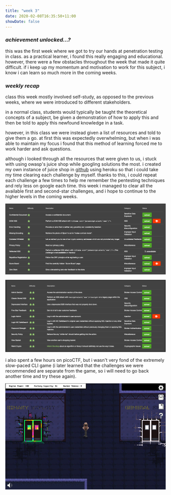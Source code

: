 ```yaml
---
title: "week 3"
date: 2020-02-08T16:35:50+11:00
showDate: false
---
```


### *achievement unlocked...?*

this was the first week where we got to try our hands at penetration testing in class. as a practical learner, i found this really engaging and educational. however, there were a few obstacles throughout the week that made it quite difficult. if i keep up my momentum and motivation to work for this subject, i know i can learn so much more in the coming weeks.

### *weekly recap*

class this week mostly involved self-study, as opposed to the previous weeks, where we were introduced to different stakeholders. 

in a normal class, students would typically be taught the theoretical concepts of a subject, be given a demonstration of how to apply this and then be told to apply this newfound knowledge in a task. 

however, in this class we were instead given a list of resources and told to give them a go. at first this was expectedly overwhelming, but when i was able to maintain my focus i found that this method of learning forced me to work harder and ask questions. 

although i looked through all the resources that were given to us, i stuck with using owasp's juice shop while googling solutions the most. i created my own instance of juice shop in [github](https://github.com/yukariinc/juice-shop) using heroku so that i could take my time clearing each challenge by myself. thanks to this, i could repeat each challenge a few times to help me remember the pentesting techniques and rely less on google each time. this week i managed to clear all the available first and second-star challenges, and i hope to continue to the higher levels in the coming weeks.

![juice shop](https://github.com/yukariinc/yukariinc.github.io/blob/master/images/1star.png?raw=true)

![juice shop 2](https://github.com/yukariinc/yukariinc.github.io/blob/master/images/2star.png?raw=true)

i also spent a few hours on picoCTF, but i wasn't very fond of the extremely slow-paced CLI game (i later learned that the challenges we were recommended are separate from the game, so i will need to go back another time and try these again).

![i wasted time on video games :( ](https://github.com/yukariinc/yukariinc.github.io/blob/master/images/picoctf.png?raw=true)
